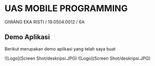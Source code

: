 
# UAS MOBILE PROGRAMMING
GIWANG EKA RISTI  / 19.0504.0012 / 6A


## Demo Aplikasi
Berikut merupakan demo aplikasi yang telah saya buat

![Logo](Screen Shot/deskripsi.JPG)
![Logo](Screen Shot/deskripsi.JPG)
